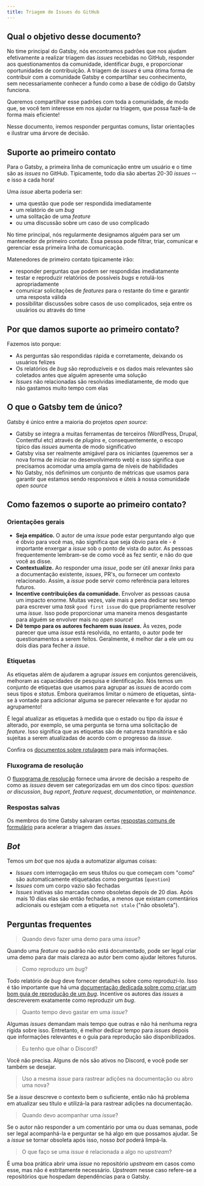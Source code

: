 ```yaml
---
title: Triagem de Issues do GitHub
---
```


## Qual o objetivo desse documento?

No time principal do Gatsby, nós encontramos padrões que nos ajudam efetivamente a realizar triagem das _issues_ recebidas no GitHub, responder aos questionamentos da comunidade, identificar _bugs_, e proporcionar oportunidades de contribuição. A triagem de _issues_ é uma ótima forma de contribuir com a comunidade Gatsby e compartilhar seu conhecimento, sem necessariamente conhecer a fundo como a base de código do Gatsby funciona.

Queremos compartilhar esse padrões com toda a comunidade, de modo que, se você tem interesse em nos ajudar na triagem, que possa fazê-la de forma mais eficiente!

Nesse documento, iremos responder perguntas comuns, listar orientações e ilustrar uma árvore de decisão.

## Suporte ao primeiro contato

Para o Gatsby, a primeira linha de comunicação entre um usuário e o time são as _issues_ no GitHub. Tipicamente, todo dia são abertas 20-30 _issues_ -- e isso a cada hora!

Uma _issue_ aberta poderia ser:

- uma questão que pode ser respondida imediatamente
- um relatório de um _bug_
- uma solitação de uma _feature_
- ou uma discussão sobre um caso de uso complicado

No time principal, nós regularmente designamos alguém para ser um mantenedor de primeiro contato. Essa pessoa pode filtrar, triar, comunicar e gerenciar essa primeira linha de comunicação.

Matenedores de primeiro contato tipicamente irão:

- responder perguntas que podem ser respondidas imediatamente
- testar e reproduzir relatórios de possíveis _bugs_ e rotulá-los apropriadamente
- comunicar solicitações de _features_ para o restante do time e garantir uma resposta válida
- possibilitar discussões sobre casos de uso complicados, seja entre os usuários ou através do time

## Por que damos suporte ao primeiro contato?

Fazemos isto porque:

- As perguntas são respondidas rápida e corretamente, deixando os usuários felizes
- Os relatórios de _bug_ são reproduzíveis e os dados mais relevantes são coletados antes que alguém apresente uma solução
- _Issues_ não relacionadas são resolvidas imediatamente, de modo que não gastamos muito tempo com elas

## O que o Gatsby tem de único?

Gatsby é único entre a maioria do projetos _open source_:

- Gatsby se integra a muitas ferramentas de terceiros (WordPress, Drupal, Contentful etc) através de _plugins_ e, consequentemente, o escopo típico das _issues_ aumenta de modo significativo
- Gatsby visa ser realmente amigável para os iniciantes (queremos ser a nova forma de iniciar no desenvolvimento web) e isso significa que precisamos acomodar uma ampla gama de níveis de habilidades
- No Gatsby, nós definimos um conjunto de métricas que usamos para garantir que estamos sendo responsivos e úteis à nossa comunidade _open source_

## Como fazemos o suporte ao primeiro contato?

### Orientações gerais

- **Seja empático.** O autor de uma _issue_ pode estar perguntando algo que é óbvio para você mas, não significa que seja óbvio para ele - é importante enxergar a _issue_ sob o ponto de vista do autor. As pessoas frequentemente lembram-se de como você as fez sentir, e não do que você as disse.
- **Contextualize.** Ao responder uma _issue_, pode ser útil anexar _links_ para a documentação existente, _issues_, PR's, ou fornecer um contexto relacionado. Assim, a _issue_ pode servir como referência para leitores futuros.
- **Incentive contribuições da comunidade.** Envolver as pessoas causa um impacto enorme. Muitas vezes, vale mais a pena dedicar seu tempo para escrever uma _task_ `good first issue` do que propriamente resolver uma _issue_. Isso pode proporcionar uma maneira menos desgastante para alguém se envolver mais no _open source_!
- **Dê tempo para os autores fecharem suas _issues_.** Às vezes, pode parecer que uma _issue_ está resolvida, no entanto, o autor pode ter questionamentos a serem feitos. Geralmente, é melhor dar a ele um ou dois dias para fecher a _issue_.

### Etiquetas

As etiquetas além de ajudarem a agrupar _issues_ em conjuntos gerenciáveis, melhoram as capacidades de pesquisa e identificação. Nós temos um conjunto de etiquetas que usamos para agrupar as _issues_ de acordo com seus tipos e _status_. Embora queiramos limitar o número de etiquetas, sinta-se à vontade para adicionar alguma se parecer relevante e for ajudar no agrupamento!

É legal atualizar as etiquetas à medida que o estado ou tipo da _issue_ é alterado, por exemplo, se uma pergunta se torna uma solicitação de _feature_. Isso significa que as etiquetas são de natureza transitória e são sujeitas a serem atualizadas de acordo com o progresso da _issue_.

Confira os [documentos sobre rotulagem](/contributing/how-to-label-an-issue/) para mais informações.

### Fluxograma de resolução

O [fluxograma de resolução](https://whimsical.co/QvuMgo31T2C3xcWbou8xhy) fornece uma árvore de decisão a respeito de como as _issues_ devem ser categorizadas em um dos cinco tipos: _question or discussion_, _bug report_, _feature request_, _documentation_, or _maintenance_.

### Respostas salvas

Os membros do time Gatsby salvaram certas [respostas comuns de formulário](https://github.com/orgs/gatsbyjs/teams/admin/discussions/3) para acelerar a triagem das _issues_.

## _Bot_

Temos um _bot_ que nos ajuda a automatizar algumas coisas:

- _Issues_ com interrogação em seus títulos ou que começam com "como" são automaticamente etiquetadas como perguntas (`question`)
- _Issues_ com um corpo vazio são fechadas
- _Issues_ inativas são marcadas como obsoletas depois de 20 dias. Após mais 10 dias elas são então fechadas, a menos que existam comentários adicionais ou estejam com a etiqueta `not stale` ("não obsoleta").

## Perguntas frequentes

> Quando devo fazer uma demo para uma _issue_?

Quando uma _feature_ ou padrão não está documentado, pode ser legal criar uma demo para dar mais clareza ao autor bem como ajudar leitores futuros.

> Como reproduzo um _bug_?

Todo relatório de _bug_ deve fornecer detalhes sobre como reproduzí-lo. Isso é tão importante que há uma [documentação dedicada sobre como criar um bom guia de reprodução de um _bug_](/contributing/how-to-make-a-reproducible-test-case/). Incentive os autores das _issues_ a descreverem exatamente como reproduzir um _bug_.

> Quanto tempo devo gastar em uma _issue_?

Algumas _issues_ demandam mais tempo que outras e não há nenhuma regra rígida sobre isso. Entretanto, é melhor dedicar tempo para _issues_ depois que informações relevantes e o guia para reprodução são disponibilizados.

> Eu tenho que olhar o Discord?

Você não precisa. Alguns de nós são ativos no Discord, e você pode ser também se desejar.

> Uso a mesma _issue_ para rastrear adições na documentação ou abro uma nova?

Se a _issue_ descreve o contexto bem o suficiente, então não há problema em atualizar seu título e utilizá-la para rastrear adições na documentação.

> Quando devo acompanhar uma _issue_?

Se o autor não responder a um comentário por uma ou duas semanas, pode ser legal acompanhá-la e perguntar se há algo em que possamos ajudar. Se a _issue_ se tornar obsoleta após isso, nosso _bot_ poderá limpá-la.

> O que faço se uma _issue_ é relacionada a algo no _upstream_?

É uma boa prática abrir uma _issue_ no repositório _upstream_ em casos como esse, mas não é estritamente necessário. _Upstream_ nesse caso refere-se a repositórios que hospedam dependências para o Gatsby.
